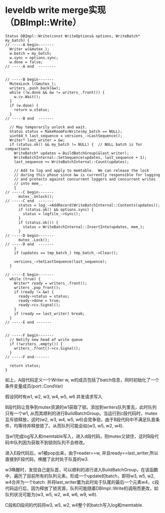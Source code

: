 leveldb write merge实现（DBImpl::Write）
================================================================================

<pre><code>Status DBImpl::Write(const WriteOptions& options, WriteBatch* my_batch) {
// -----A begin-------  
  Writer w(&mutex_);  
  w.batch = my_batch;  
  w.sync = options.sync;  
  w.done = false;  
// -----A end  --------  


// -----B begin-------  
  MutexLock l(&mutex_);  
  writers_.push_back(&w);  
  while (!w.done && &w != writers_.front()) {  
    w.cv.Wait();  
  }  
  if (w.done) {  
    return w.status;  
  }  
// -----B end  -------  

  // May temporarily unlock and wait.  
  Status status = MakeRoomForWrite(my_batch == NULL);  
  uint64_t last_sequence = versions_->LastSequence();  
  Writer* last_writer = &w;  
  if (status.ok() && my_batch != NULL) {  // NULL batch is for compactions  
    WriteBatch* updates = BuildBatchGroup(&last_writer);  
    WriteBatchInternal::SetSequence(updates, last_sequence + 1);  
    last_sequence += WriteBatchInternal::Count(updates);  

    // Add to log and apply to memtable.  We can release the lock  
    // during this phase since &w is currently responsible for logging  
    // and protects against concurrent loggers and concurrent writes  
    // into mem_.  
    {
// -----C begin-------  
      mutex_.Unlock();  
// -----C end  -------  
      status = log_->AddRecord(WriteBatchInternal::Contents(updates));  
      if (status.ok() && options.sync) {  
        status = logfile_->Sync();  
      }  
      if (status.ok()) {  
        status = WriteBatchInternal::InsertInto(updates, mem_);  
      }  
// -----D begin-------  
      mutex_.Lock();  
// -----D end  -------  
    }  
    if (updates == tmp_batch_) tmp_batch_->Clear();  

    versions_->SetLastSequence(last_sequence);  
  }  

// -----E begin-------  
  while (true) {  
    Writer* ready = writers_.front();  
    writers_.pop_front();  
    if (ready != &w) {  
      ready->status = status;  
      ready->done = true;  
      ready->cv.Signal();  
    }  
    if (ready == last_writer) break;  
  }  
// -----E end -------  


// -----F begin-------  
  // Notify new head of write queue  
  if (!writers_.empty()) {  
    writers_.front()->cv.Signal();  
  }  
// -----F end-------  

  return status;  
}</code></pre>


如上，A段代码定义一个Writer w, w的成员包括了batch信息，同时初始化了一个条件变量成员(port::CondVar)  

假设同时有w1, w2, w3, w4, w5, w6 并发请求写入  

B段代码让竞争到mutex资源的w1获取了锁。添加到writers队列里去，此时队列只有一个w1, 从而其顺利的进行BuildBatchGroup。当运行到c段代码时，mutex互斥锁释放，这时(w2, w3, w4, w5, w6)会竞争锁，由于B段代码中不满足队首条件，均等待并释放锁了。从而队列可能会如(w3, w5, w2, w4).  

当w1完成log写入和memtable写入，进入d段代码，则mutex又锁住，这时B段代码中队列因为获取不到锁则队列不会修改。  

进入E段代码后，w1被pop出来，由于reader==w, 并且ready==last_writer,所以直接到F段代码，唤醒了此时处于队首的w3.  

w3唤醒时，发现自己是队首，可以顺利的进行进入BuildBatchGroup，在该函数中，遍历了目前所有的队列元素，形成一个update的batch，即将w3, w5, w2, w4合并为一个batch. 并将last_writer置为此时处于队尾的最后一个元素w4，c段代码运行后，因为释放了锁资源，队列可能随着DBImpl::Write的调用而更改，如队列状况可能为(w3, w5, w2, w4, w6, w9, w8).  

C段和D段间的代码将w3, w5, w2, w4整个的batch写入log和memtable.  
    



